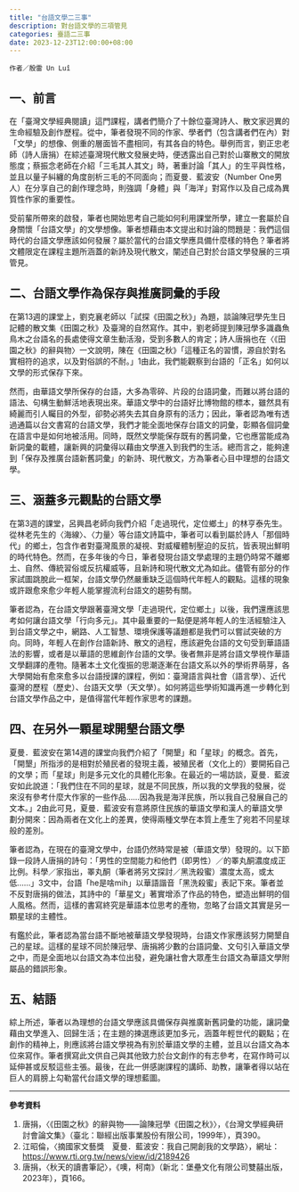 ```yaml
---
title: "台語文學二三事"
description: 對台語文學的三項管見
categories: 臺語二三事
date: 2023-12-23T12:00:00+08:00
---
```

`作者／殷雷 Un Luî`

## **一、前言**

在「臺灣文學經典閱讀」這門課程，講者們簡介了十餘位臺灣詩人、散文家迥異的生命經驗及創作歷程。從中，筆者發現不同的作家、學者們（包含講者們在內）對「文學」的想像、側重的層面皆不盡相同，有其各自的特色。舉例而言，劉正忠老師（詩人唐捐）在綜述臺灣現代散文發展史時，便透露出自己對於山寨散文的開放態度；蔡振念老師在介紹「三毛其人其文」時，著重討論「其人」的生平與性格，並且以量子糾纏的角度剖析三毛的不同面向；而夏曼．藍波安（Number One男人）在分享自己的創作理念時，則強調「身體」與「海洋」對寫作以及自己成為異質性作家的重要性。

受前輩所帶來的啟發，筆者也開始思考自己能如何利用課堂所學，建立一套屬於自身關懷「台語文學」的文學想像。筆者想藉由本文提出和討論的問題是：我們這個時代的台語文學應該如何發展？屬於當代的台語文學應具備什麼樣的特色？筆者將文體限定在課程主題所涵蓋的新詩及現代散文，闡述自己對於台語文學發展的三項管見。

## **二、台語文學作為保存與推廣詞彙的手段**

在第13週的課堂上，劉克襄老師以「試探《田園之秋》」為題，談論陳冠學先生日記體的散文集《田園之秋》及臺灣的自然寫作。其中，劉老師提到陳冠學多識蟲魚鳥木之台語名的長處使得文章生動活潑，受到多數人的肯定；詩人唐捐也在〈《田園之秋》的辭與物〉一文說明，陳在《田園之秋》「這種正名的習慣，源自於對名實相符的追求，以及對俗誤的不耐。」1由此，我們能觀察到台語的「正名」如何以文學的形式保存下來。

然而，由華語文學所保存的台語，大多為零碎、片段的台語詞彙，而難以將台語的語法、句構生動鮮活地表現出來。華語文學中的台語好比博物館的標本，雖然具有綺麗而引人矚目的外型，卻勢必將失去其自身原有的活力；因此，筆者認為唯有透過通篇以台文書寫的台語文學，我們才能全面地保存台語文的詞彙，彰顯各個詞彙在語言中是如何地被活用。同時，既然文學能保存既有的舊詞彙，它也應當能成為新詞彙的載體，讓新興的詞彙得以藉由文學進入到我們的生活。總而言之，能夠達到「保存及推廣台語新舊詞彙」的新詩、現代散文，方為筆者心目中理想的台語文學。

## **三、涵蓋多元觀點的台語文學**

在第3週的課堂，呂興昌老師向我們介紹「走過現代，定位鄉土」的林亨泰先生。從林老先生的〈海線〉、〈力量〉等台語文詩篇中，筆者可以看到屬於詩人「那個時代」的鄉土，包含作者對臺灣風景的凝視、對威權體制壓迫的反抗，皆表現出鮮明的時代特色。然而，在多年後的今日，筆者發現台語文學處理的主題仍時常不離鄉土、自然、傳統習俗或反抗權威等，且新詩和現代散文尤為如此。儘管有部分的作家試圖跳脫此一框架，台語文學仍然嚴重缺乏這個時代年輕人的觀點。這樣的現象或許跟愈來愈少年輕人能掌握流利台語文的趨勢有關。

筆者認為，在台語文學跟著臺灣文學「走過現代，定位鄉土」以後，我們還應該思考如何讓台語文學「行向多元」。其中最重要的一點便是將年輕人的生活經驗注入到台語文學之中，網路、人工智慧、環境保護等議題都是我們可以嘗試突破的方向。同時，年輕人在創作台語新詩、散文的過程，應該避免台語的文句受到華語語法的影響，或者是以華語的思維創作台語的文學。後者無非是將台語文學視作華語文學翻譯的產物。隨著本土文化復振的思潮逐漸在台語文系以外的學術界萌芽，各大學開始有愈來愈多以台語授課的課程，例如：臺灣語言與社會（語言學）、近代臺灣的歷程（歷史）、台語天文學（天文學）。如何將這些學術知識再進一步轉化到台語文學作品之中，是值得當代年輕作家思考的課題。

## **四、在另外一顆星球開墾台語文學**

夏曼．藍波安在第14週的課堂向我們介紹了「開墾」和「星球」的概念。首先，「開墾」所指涉的是相對於殖民者的發現主義，被殖民者（文化上的）要開拓自己的文學；而「星球」則是多元文化的具體化形象。在最近的一場訪談，夏曼．藍波安如此說道：「我們住在不同的星球，就是不同民族，所以我的文學我的發展，從來沒有參考什麼大作家的一些作品……因為我是海洋民族，所以我自己發展自己的文本。」2由此可見，夏曼．藍波安有意將原住民族的華語文學和漢人的華語文學劃分開來：因為兩者在文化上的差異，使得兩種文學在本質上產生了宛若不同星球般的差別。

筆者認為，在現在的臺灣文學中，台語仍然時常是被（華語文學）發現的。以下節錄一段詩人唐捐的詩句：「男性的空間能力和他們（即男性）／的睪丸酮濃度成正比例。科學／家指出，睪丸酮（筆者將另文探討／黑洗殺蜜）濃度太高，或太低……」3文中，台語「he是啥mih」以華語諧音「黑洗殺蜜」表記下來。筆者並不反對唐捐的做法，其詩中的「華星文」著實增添了作品的特色，塑造出鮮明的個人風格。然而，這樣的書寫終究是華語本位思考的產物，忽略了台語文其實是另一顆星球的主體性。

有鑑於此，筆者認為當台語不斷地被華語文學發現時，台語文作家應該努力開墾自己的星球。這樣的星球不同於陳冠學、唐捐將少數的台語詞彙、文句引入華語文學之中，而是全面地以台語文為本位出發，避免讓社會大眾產生台語文為華語文學附屬品的錯誤形象。

## **五、結語**

綜上所述，筆者以為理想的台語文學應該具備保存與推廣新舊詞彙的功能，讓詞彙藉由文學進入、回歸生活；在主題的揀選應該更加多元，涵蓋年輕世代的觀點；在創作的精神上，則應該將台語文學視為有別於華語文學的主體，並且以台語文為本位來寫作。筆者撰寫此文供自己與其他致力於台文創作的有志參考，在寫作時可以延伸甚或反駁這些主張。最後，在此一併感謝課程的講師、助教，讓筆者得以站在巨人的肩膀上勾勒當代台語文學的理想藍圖。

***
**參考資料**
1. 唐捐，〈《田園之秋》的辭與物——論陳冠學《田園之秋》〉，《台灣文學經典研討會論文集》（臺北：聯經出版事業股份有限公司，1999年），頁390。
2. 江昭倫，〈摘國家文藝獎　夏曼．藍波安：我自己開創我的文學路〉，網址：
https://www.rti.org.tw/news/view/id/2189426
1. 唐捐，〈秋天的讀書筆記〉，《噢，柯南》（新北：堡壘文化有限公司雙囍出版，2023年），頁166。
